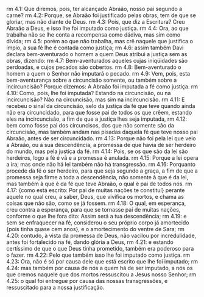 rm 4.1: Que diremos, pois, ter alcançado Abraão, nosso pai segundo a carne?
rm 4.2: Porque, se Abraão foi justificado pelas obras, tem de que se gloriar, mas não diante de Deus.
rm 4.3: Pois, que diz a Escritura? Creu Abraão a Deus, e isso lhe foi imputado como justiça.
rm 4.4: Ora, ao que trabalha não se lhe conta a recompensa como dádiva, mas sim como dívida;
rm 4.5: porém ao que não trabalha, mas crê naquele que justifica o ímpio, a sua fé lhe é contada como justiça;
rm 4.6: assim também Davi declara bem-aventurado o homem a quem Deus atribui a justiça sem as obras, dizendo:
rm 4.7: Bem-aventurados aqueles cujas iniqüidades são perdoadas, e cujos pecados são cobertos.
rm 4.8: Bem-aventurado o homem a quem o Senhor não imputará o pecado.
rm 4.9: Vem, pois, esta bem-aventurança sobre a circuncisão somente, ou também sobre a incircuncisão? Porque dizemos: A Abraão foi imputada a fé como justiça.
rm 4.10: Como, pois, lhe foi imputada? Estando na circuncisão, ou na incircuncisão? Não na circuncisão, mas sim na incircuncisão.
rm 4.11: E recebeu o sinal da circuncisão, selo da justiça da fé que teve quando ainda não era circuncidado, para que fosse pai de todos os que crêem, estando eles na incircuncisão, a fim de que a justiça lhes seja imputada,
rm 4.12: bem como fosse pai dos circuncisos, dos que não somente são da circuncisão, mas também andam nas pisadas daquela fé que teve nosso pai Abraão, antes de ser circuncidado.
rm 4.13: Porque não foi pela lei que veio a Abraão, ou à sua descendência, a promessa de que havia de ser herdeiro do mundo, mas pela justiça da fé.
rm 4.14: Pois, se os que são da lei são herdeiros, logo a fé é vã e a promessa é anulada.
rm 4.15: Porque a lei opera a ira; mas onde não há lei também não há transgressão.
rm 4.16: Porquanto procede da fé o ser herdeiro, para que seja segundo a graça, a fim de que a promessa seja firme a toda a descendência, não somente à que é da lei, mas também à que é da fé que teve Abraão, o qual é pai de todos nós.
rm 4.17: {como está escrito: Por pai de muitas nações te constituí} perante aquele no qual creu, a saber, Deus, que vivifica os mortos, e chama as coisas que não são, como se já fossem.
rm 4.18: O qual, em esperança, creu contra a esperança, para que se tornasse pai de muitas nações, conforme o que lhe fora dito: Assim será a tua descendência;
rm 4.19: e sem se enfraquecer na fé, considerou o seu próprio corpo já amortecido {pois tinha quase cem anos}, e o amortecimento do ventre de Sara;
rm 4.20: contudo, à vista da promessa de Deus, não vacilou por incredulidade, antes foi fortalecido na fé, dando glória a Deus,
rm 4.21: e estando certíssimo de que o que Deus tinha prometido, também era poderoso para o fazer.
rm 4.22: Pelo que também isso lhe foi imputado como justiça.
rm 4.23: Ora, não é só por causa dele que está escrito que lhe foi imputado;
rm 4.24: mas também por causa de nós a quem há de ser imputado, a nós os que cremos naquele que dos mortos ressuscitou a Jesus nosso Senhor;
rm 4.25: o qual foi entregue por causa das nossas transgressões, e ressuscitado para a nossa justificação.
